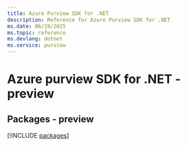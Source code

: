 ```yaml
---
title: Azure Purview SDK for .NET
description: Reference for Azure Purview SDK for .NET
ms.date: 06/19/2025
ms.topic: reference
ms.devlang: dotnet
ms.service: purview
---
```

# Azure purview SDK for .NET - preview
## Packages - preview
[!INCLUDE [packages](purview-index.md)]